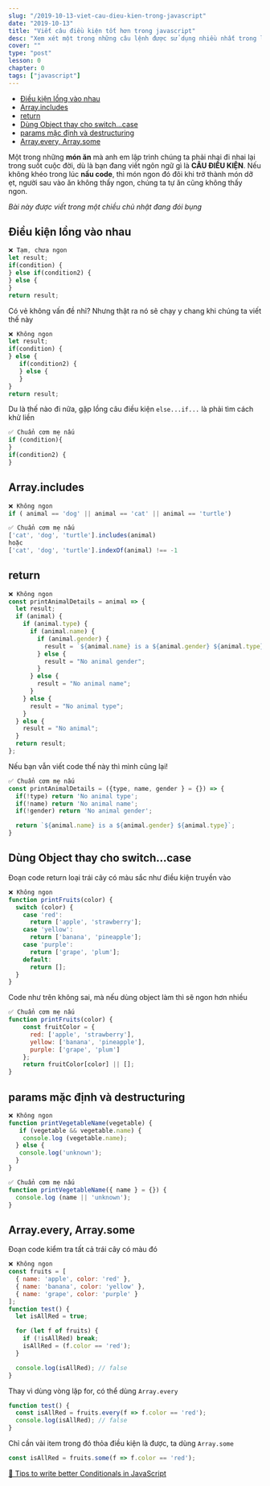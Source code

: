 ```yaml
---
slug: "/2019-10-13-viet-cau-dieu-kien-trong-javascript"
date: "2019-10-13"
title: "Viết câu điều kiện tốt hơn trong javascript"
desc: "Xem xét một trong những câu lệnh được sử dụng nhiều nhất trong lập trình: câu điều kiện"
cover: ""
type: "post"
lesson: 0
chapter: 0
tags: ["javascript"]
---
```


<!-- TOC -->

- [Điều kiện lồng vào nhau](#điều-kiện-lồng-vào-nhau)
- [Array.includes](#arrayincludes)
- [return](#return)
- [Dùng Object thay cho switch...case](#dùng-object-thay-cho-switchcase)
- [params mặc định và destructuring](#params-mặc-định-và-destructuring)
- [Array.every, Array.some](#arrayevery-arraysome)

<!-- /TOC -->

Một trong những **món ăn** mà anh em lập trình chúng ta phải nhai đi nhai lại trong suốt cuộc đời, dù là bạn đang viết ngôn ngữ gì là **CÂU ĐIỀU KIỆN**. Nếu không khéo trong lúc **nấu code**, thì món ngon đó đôi khi trở thành món dỡ ẹt, người sau vào ăn không thấy ngon, chúng ta tự ăn cũng không thấy ngon.

*Bài này được viết trong một chiều chủ nhật đang đói bụng*

## Điều kiện lồng vào nhau

```js
❌ Tạm, chưa ngon
let result;
if(condition) {
} else if(condition2) {
} else {
}
return result;
```

Có vẻ không vấn đề nhỉ? Nhưng thật ra nó sẽ chạy y chang khi chúng ta viết thế này

```js
❌ Không ngon
let result;
if(condition) {
} else {
   if(condition2) {
   } else {
   }
}
return result;
```

Du là thế nào đi nữa, gặp lồng câu điều kiện `else...if...`  là phải tìm cách khử liền

```js
✅ Chuẩn cơm mẹ nấu
if (condition){
}
if(condition2) {
}
```

## Array.includes

```js
❌ Không ngon
if ( animal == 'dog' || animal == 'cat' || animal == 'turtle')

✅ Chuẩn cơm mẹ nấu
['cat', 'dog', 'turtle'].includes(animal)
hoặc
['cat', 'dog', 'turtle'].indexOf(animal) !== -1
```

## return

```js
❌ Không ngon
const printAnimalDetails = animal => {
  let result;
  if (animal) {
    if (animal.type) {
      if (animal.name) {
        if (animal.gender) {
          result = `${animal.name} is a ${animal.gender} ${animal.type};`;
        } else {
          result = "No animal gender";
        }
      } else {
        result = "No animal name";
      }
    } else {
      result = "No animal type";
    }
  } else {
    result = "No animal";
  }
  return result;
};
```

Nếu bạn vẫn viết code thế này thì mình cũng lại!

```js
✅ Chuẩn cơm mẹ nấu
const printAnimalDetails = ({type, name, gender } = {}) => {
  if(!type) return 'No animal type';
  if(!name) return 'No animal name';
  if(!gender) return 'No animal gender';

  return `${animal.name} is a ${animal.gender} ${animal.type}`;
}
```

## Dùng Object thay cho switch...case

Đoạn code return loại trái cây có màu sắc như điều kiện truyền vào

```js
❌ Không ngon
function printFruits(color) {
  switch (color) {
    case 'red':
      return ['apple', 'strawberry'];
    case 'yellow':
      return ['banana', 'pineapple'];
    case 'purple':
      return ['grape', 'plum'];
    default:
      return [];
  }
}
```

Code như trên không sai, mà nếu dùng object làm thì sẽ ngon hơn nhiều

```js
✅ Chuẩn cơm mẹ nấu
function printFruits(color) {
    const fruitColor = {
      red: ['apple', 'strawberry'],
      yellow: ['banana', 'pineapple'],
      purple: ['grape', 'plum']
    };
    return fruitColor[color] || [];
}
```

## params mặc định và destructuring

```js
❌ Không ngon
function printVegetableName(vegetable) {
   if (vegetable && vegetable.name) {
    console.log (vegetable.name);
  } else {
   console.log('unknown');
  }
}
```

```js
✅ Chuẩn cơm mẹ nấu
function printVegetableName({ name } = {}) {
  console.log (name || 'unknown');
}
```

## Array.every, Array.some

Đoạn code kiểm tra tất cả trái cây có màu đó

```js
❌ Không ngon
const fruits = [
  { name: 'apple', color: 'red' },
  { name: 'banana', color: 'yellow' },
  { name: 'grape', color: 'purple' }
];
function test() {
  let isAllRed = true;

  for (let f of fruits) {
    if (!isAllRed) break;
    isAllRed = (f.color == 'red');
  }

  console.log(isAllRed); // false
}
```

Thay vì dùng vòng lặp for, có thể dùng `Array.every`

```js
function test() {
  const isAllRed = fruits.every(f => f.color == 'red');
  console.log(isAllRed); // false
}
```

Chỉ cần vài item trong đó thỏa điều kiện là được, ta dùng `Array.some`

```js
const isAllRed = fruits.some(f => f.color == 'red');
```


<a target="_blank" rel="noopener noreferrer" href="https://dev.to/hellomeghna/tips-to-write-better-conditionals-in-javascript-2189">📜 Tips to write better Conditionals in JavaScript</a>

